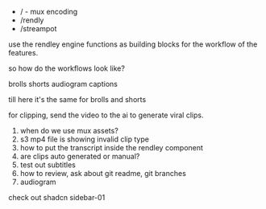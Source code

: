 
- / - mux encoding
- /rendly
- /streampot


use the rendley engine functions as building blocks for the workflow of the features. 

so how do the workflows look like?

brolls
shorts
audiogram
captions


till here it's the same for brolls and shorts

for clipping, send the video to the ai to generate viral clips.

1. when do we use mux assets?
2. s3 mp4 file is showing invalid clip type
3. how to put the transcript inside the rendley component
4. are clips auto generated or manual?
5. test out subtitles
6. how to review, ask about git readme, git branches
7. audiogram

check out shadcn sidebar-01


